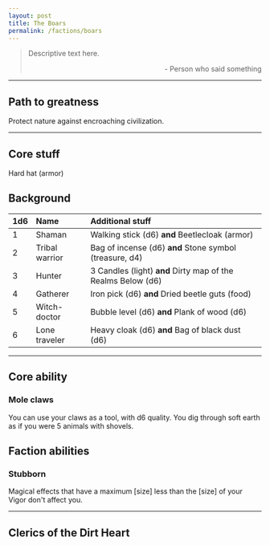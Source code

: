 ```yaml
---
layout: post
title: The Boars
permalink: /factions/boars
---
```


>Descriptive text here.
>
><p style="text-align: right">- Person who said something</p>

***

## Path to greatness
Protect nature against encroaching civilization.

***

## Core stuff
Hard hat (armor)

## Background

| 1d6        | Name           | Additional stuff                               |
|:-----------|:---------------|:-----------------------------------------------|
| 1          | Shaman         | Walking stick (d6) <b>and</b> Beetlecloak (armor) |
| 2          | Tribal warrior | Bag of incense (d6) <b>and</b> Stone symbol (treasure, d4) |
| 3          | Hunter         | 3 Candles (light) <b>and</b> Dirty map of the Realms Below (d6) |
| 4          | Gatherer       | Iron pick (d6) <b>and</b> Dried beetle guts (food) |
| 5          | Witch-doctor   | Bubble level (d6) <b>and</b> Plank of wood (d6) |
| 6          | Lone traveler  | Heavy cloak (d6) <b>and</b> Bag of black dust (d6) |

***

## Core ability

### Mole claws
You can use your claws as a tool, with d6 quality. You dig through soft earth as if you were 5 animals with shovels.

## Faction abilities

### Stubborn
Magical effects that have a maximum [size] less than the [size] of your Vigor don't affect you. 

***

## Clerics of the Dirt Heart
